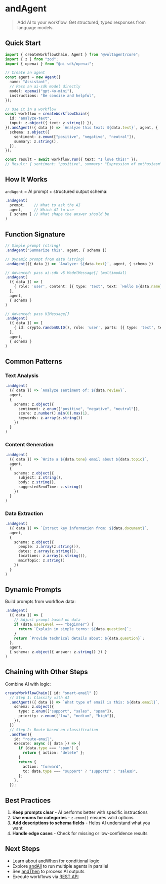 # andAgent

> Add AI to your workflow. Get structured, typed responses from language models.

## Quick Start

```typescript
import { createWorkflowChain, Agent } from "@voltagent/core";
import { z } from "zod";
import { openai } from "@ai-sdk/openai";

// Create an agent
const agent = new Agent({
  name: "Assistant",
  // Pass an ai-sdk model directly
  model: openai("gpt-4o-mini"),
  instructions: "Be concise and helpful",
});

// Use it in a workflow
const workflow = createWorkflowChain({
  id: "analyze-text",
  input: z.object({ text: z.string() }),
}).andAgent(({ data }) => `Analyze this text: ${data.text}`, agent, {
  schema: z.object({
    sentiment: z.enum(["positive", "negative", "neutral"]),
    summary: z.string(),
  }),
});

const result = await workflow.run({ text: "I love this!" });
// Result: { sentiment: "positive", summary: "Expression of enthusiasm" }
```

## How It Works

`andAgent` = AI prompt + structured output schema:

```typescript
.andAgent(
  prompt,    // What to ask the AI
  agent,     // Which AI to use
  { schema } // What shape the answer should be
)
```

## Function Signature

```typescript
// Simple prompt (string)
.andAgent("Summarize this", agent, { schema })

// Dynamic prompt from data (string)
.andAgent(({ data }) => `Analyze: ${data.text}`, agent, { schema })

// Advanced: pass ai-sdk v5 ModelMessage[] (multimodal)
.andAgent(
  ({ data }) => [
    { role: 'user', content: [{ type: 'text', text: `Hello ${data.name}` }] },
  ],
  agent,
  { schema }
)

// Advanced: pass UIMessage[]
.andAgent(
  ({ data }) => [
    { id: crypto.randomUUID(), role: 'user', parts: [{ type: 'text', text: data.prompt }] },
  ],
  agent,
  { schema }
)
```

## Common Patterns

### Text Analysis

```typescript
.andAgent(
  ({ data }) => `Analyze sentiment of: ${data.review}`,
  agent,
  {
    schema: z.object({
      sentiment: z.enum(["positive", "negative", "neutral"]),
      score: z.number().min(0).max(1),
      keywords: z.array(z.string())
    })
  }
)
```

### Content Generation

```typescript
.andAgent(
  ({ data }) => `Write a ${data.tone} email about ${data.topic}`,
  agent,
  {
    schema: z.object({
      subject: z.string(),
      body: z.string(),
      suggestedSendTime: z.string()
    })
  }
)
```

### Data Extraction

```typescript
.andAgent(
  ({ data }) => `Extract key information from: ${data.document}`,
  agent,
  {
    schema: z.object({
      people: z.array(z.string()),
      dates: z.array(z.string()),
      locations: z.array(z.string()),
      mainTopic: z.string()
    })
  }
)
```

## Dynamic Prompts

Build prompts from workflow data:

```typescript
.andAgent(
  ({ data }) => {
    // Adjust prompt based on data
    if (data.userLevel === "beginner") {
      return `Explain in simple terms: ${data.question}`;
    }
    return `Provide technical details about: ${data.question}`;
  },
  agent,
  { schema: z.object({ answer: z.string() }) }
)
```

## Chaining with Other Steps

Combine AI with logic:

```typescript
createWorkflowChain({ id: "smart-email" })
  // Step 1: Classify with AI
  .andAgent(({ data }) => `What type of email is this: ${data.email}`, agent, {
    schema: z.object({
      type: z.enum(["support", "sales", "spam"]),
      priority: z.enum(["low", "medium", "high"]),
    }),
  })
  // Step 2: Route based on classification
  .andThen({
    id: "route-email",
    execute: async ({ data }) => {
      if (data.type === "spam") {
        return { action: "delete" };
      }
      return {
        action: "forward",
        to: data.type === "support" ? "support@" : "sales@",
      };
    },
  });
```

## Best Practices

1. **Keep prompts clear** - AI performs better with specific instructions
2. **Use enums for categories** - `z.enum()` ensures valid options
3. **Add descriptions to schema fields** - Helps AI understand what you want
4. **Handle edge cases** - Check for missing or low-confidence results

## Next Steps

- Learn about [andWhen](./and-when.md) for conditional logic
- Explore [andAll](./and-all.md) to run multiple agents in parallel
- See [andThen](./and-then.md) to process AI outputs
- Execute workflows via [REST API](../../api/overview.md#workflow-endpoints)
